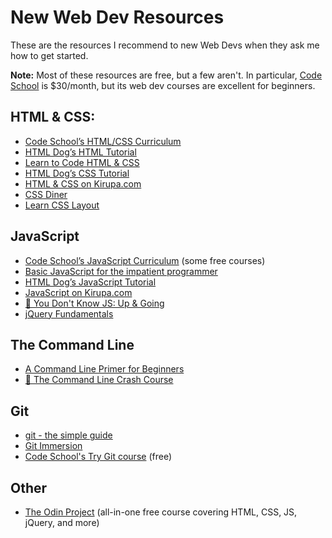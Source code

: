 # New Web Dev Resources

These are the resources I recommend to new Web Devs when they ask me how to get
started.

**Note:** Most of these resources are free, but a few aren't. In particular,
[Code School][code_school] is $30/month, but its web dev courses are excellent
for beginners.

[code_school]: https://www.codeschool.com/

## HTML & CSS:

* [Code School’s HTML/CSS Curriculum][cs_html_css]
* [HTML Dog’s HTML Tutorial][html_dog_html]
* [Learn to Code HTML & CSS][learn_code_html_css]
* [HTML Dog’s CSS Tutorial][html_dog_css]
* [HTML & CSS on Kirupa.com][kirupa_html_css]
* [CSS Diner][css_diner]
* [Learn CSS Layout][learn_layout]

[cs_html_css]: https://www.codeschool.com/paths/html-css
[html_dog_html]: http://htmldog.com/guides/html/
[learn_code_html_css]: http://learn.shayhowe.com/
[html_dog_css]: http://htmldog.com/guides/css/
[kirupa_html_css]: http://www.kirupa.com/html5/learn_html_css.htm
[css_diner]: http://flukeout.github.io/
[learn_layout]: http://learnlayout.com/

## JavaScript

* [Code School’s JavaScript Curriculum][cs_js] (some free courses)
* [Basic JavaScript for the impatient programmer][2ality_js]
* [HTML Dog’s JavaScript Tutorial][html_dog_js]
* [JavaScript on Kirupa.com][kirupa_js]
* [:book: You Don't Know JS: Up & Going][ydkjs]
* [jQuery Fundamentals][jq_fund]

[cs_js]: https://www.codeschool.com/paths/javascript
[2ality_js]: http://www.2ality.com/2013/06/basic-javascript.html
[html_dog_js]: http://htmldog.com/guides/javascript/
[kirupa_js]: http://www.kirupa.com/html5/learn_javascript.htm
[ydkjs]: https://github.com/getify/You-Dont-Know-JS/tree/master/up%20%26%20going
[jq_fund]: http://jqfundamentals.com/

## The Command Line

* [A Command Line Primer for Beginners][cli_primer]
* [:book: The Command Line Crash Course][cli_crash_course]

[cli_primer]: http://lifehacker.com/5633909/who-needs-a-mouse-learn-to-use-the-command-line-for-almost-anything
[cli_crash_course]: http://cli.learncodethehardway.org/book/

## Git

* [git - the simple guide][git_simple]
* [Git Immersion][git_immerse]
* [Code School's Try Git course][cs_git] (free)

[git_simple]: http://rogerdudler.github.io/git-guide/
[git_immerse]: http://gitimmersion.com/
[cs_git]: https://www.codeschool.com/courses/try-git

## Other

* [The Odin Project][odin] (all-in-one free course covering HTML, CSS, JS,
  jQuery, and more)

[odin]: http://www.theodinproject.com/
